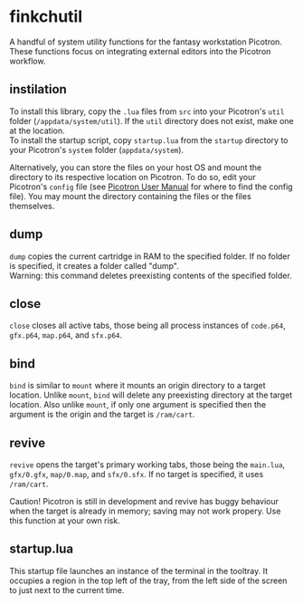 # finkchutil

A handful of system utility functions for the fantasy workstation Picotron. These functions focus on integrating external editors into the Picotron workflow.

## instilation

To install this library, copy the `.lua` files from `src` into your Picotron's `util` folder (`/appdata/system/util`). If the `util` directory does not exist, make one at the location.  
To install the startup script, copy `startup.lua` from the `startup` directory to your Picotron's `system` folder (`appdata/system`).  

Alternatively, you can store the files on your host OS and mount the directory to its respective location on Picotron. To do so, edit your Picotron's `config` file (see [Picotron User Manual](https://www.lexaloffle.com/dl/docs/picotron_manual.html) for where to find the config file). You may mount the directory containing the files or the files themselves.


## dump

`dump` copies the current cartridge in RAM to the specified folder. If no folder is specified, it creates a folder called "dump".  
Warning: this command deletes preexisting contents of the specified folder.


## close

`close` closes all active tabs, those being all process instances of `code.p64`, `gfx.p64`, `map.p64`, and `sfx.p64`.


## bind

`bind` is similar to `mount` where it mounts an origin directory to a target location. Unlike `mount`, `bind` will delete any preexisting directory at the target location. Also unlike `mount`, if only one argument is specified then the argument is the origin and the target is `/ram/cart`.


## revive

`revive` opens the target's primary working tabs, those being the `main.lua`, `gfx/0.gfx`, `map/0.map`, and `sfx/0.sfx`. If no target is specified, it uses `/ram/cart`.

Caution! Picotron is still in development and revive has buggy behaviour when the target is already in memory; saving may not work propery. Use this function at your own risk.


## startup.lua

This startup file launches an instance of the terminal in the tooltray. It occupies a region in the top left of the tray, from the left side of the screen to just next to the current time.